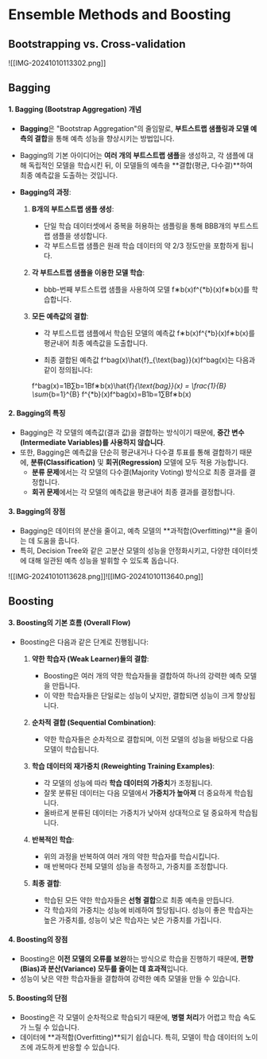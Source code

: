 # Ensemble Methods and Boosting
## Bootstrapping vs. Cross-validation
![[IMG-20241010113302.png]]
## Bagging
#### 1. **Bagging (Bootstrap Aggregation) 개념**

- **Bagging**은 "Bootstrap Aggregation"의 줄임말로, **부트스트랩 샘플링과 모델 예측의 결합**을 통해 예측 성능을 향상시키는 방법입니다.
    
- Bagging의 기본 아이디어는 **여러 개의 부트스트랩 샘플**을 생성하고, 각 샘플에 대해 독립적인 모델을 학습시킨 뒤, 이 모델들의 예측을 **결합(평균, 다수결)**하여 최종 예측값을 도출하는 것입니다.
    
- **Bagging의 과정**:
    
    1. **B개의 부트스트랩 샘플 생성**:
        
        - 단일 학습 데이터셋에서 중복을 허용하는 샘플링을 통해 BBB개의 부트스트랩 샘플을 생성합니다.
        - 각 부트스트랩 샘플은 원래 학습 데이터의 약 2/3 정도만을 포함하게 됩니다.
    2. **각 부트스트랩 샘플을 이용한 모델 학습**:
        
        - bbb-번째 부트스트랩 샘플을 사용하여 모델 f∗b(x)f^{*b}(x)f∗b(x)를 학습합니다.
    3. **모든 예측값의 결합**:
        
        - 각 부트스트랩 샘플에서 학습된 모델의 예측값 f∗b(x)f^{*b}(x)f∗b(x)를 평균내어 최종 예측값을 도출합니다.
            
        - 최종 결합된 예측값 f^bag(x)\hat{f}_{\text{bag}}(x)f^​bag​(x)는 다음과 같이 정의됩니다:
            
        
        f^bag(x)=1B∑b=1Bf∗b(x)\hat{f}_{\text{bag}}(x) = \frac{1}{B} \sum_{b=1}^{B} f^{*b}(x)f^​bag​(x)=B1​b=1∑B​f∗b(x)

#### 2. **Bagging의 특징**

- Bagging은 각 모델의 예측값(결과 값)을 결합하는 방식이기 때문에, **중간 변수(Intermediate Variables)를 사용하지 않습니다**.
- 또한, Bagging은 예측값을 단순히 평균내거나 다수결 투표를 통해 결합하기 때문에, **분류(Classification)** 및 **회귀(Regression)** 모델에 모두 적용 가능합니다.
    - **분류 문제**에서는 각 모델의 다수결(Majority Voting) 방식으로 최종 결과를 결정합니다.
    - **회귀 문제**에서는 각 모델의 예측값을 평균내어 최종 결과를 결정합니다.

#### 3. **Bagging의 장점**

- Bagging은 데이터의 분산을 줄이고, 예측 모델의 **과적합(Overfitting)**을 줄이는 데 도움을 줍니다.
- 특히, Decision Tree와 같은 고분산 모델의 성능을 안정화시키고, 다양한 데이터셋에 대해 일관된 예측 성능을 발휘할 수 있도록 돕습니다.

![[IMG-20241010113628.png]]![[IMG-20241010113640.png]]
## Boosting
#### 3. **Boosting의 기본 흐름 (Overall Flow)**

- Boosting은 다음과 같은 단계로 진행됩니다:
    
    1. **약한 학습자 (Weak Learner)들의 결합**:
        
        - Boosting은 여러 개의 약한 학습자들을 결합하여 하나의 강력한 예측 모델을 만듭니다.
        - 이 약한 학습자들은 단일로는 성능이 낮지만, 결합되면 성능이 크게 향상됩니다.
    2. **순차적 결합 (Sequential Combination)**:
        
        - 약한 학습자들은 순차적으로 결합되며, 이전 모델의 성능을 바탕으로 다음 모델이 학습됩니다.
    3. **학습 데이터의 재가중치 (Reweighting Training Examples)**:
        
        - 각 모델의 성능에 따라 **학습 데이터의 가중치**가 조정됩니다.
        - 잘못 분류된 데이터는 다음 모델에서 **가중치가 높아져** 더 중요하게 학습됩니다.
        - 올바르게 분류된 데이터는 가중치가 낮아져 상대적으로 덜 중요하게 학습됩니다.
    4. **반복적인 학습**:
        
        - 위의 과정을 반복하여 여러 개의 약한 학습자를 학습시킵니다.
        - 매 반복마다 전체 모델의 성능을 측정하고, 가중치를 조정합니다.
    5. **최종 결합**:
        
        - 학습된 모든 약한 학습자들은 **선형 결합**으로 최종 예측을 만듭니다.
        - 각 학습자의 가중치는 성능에 비례하여 할당됩니다. 성능이 좋은 학습자는 높은 가중치를, 성능이 낮은 학습자는 낮은 가중치를 가집니다.

#### 4. **Boosting의 장점**

- Boosting은 **이전 모델의 오류를 보완**하는 방식으로 학습을 진행하기 때문에, **편향(Bias)과 분산(Variance) 모두를 줄이는 데 효과적**입니다.
- 성능이 낮은 약한 학습자들을 결합하여 강력한 예측 모델을 만들 수 있습니다.

#### 5. **Boosting의 단점**

- Boosting은 각 모델이 순차적으로 학습되기 때문에, **병렬 처리**가 어렵고 학습 속도가 느릴 수 있습니다.
- 데이터에 **과적합(Overfitting)**되기 쉽습니다. 특히, 모델이 학습 데이터의 노이즈에 과도하게 반응할 수 있습니다.